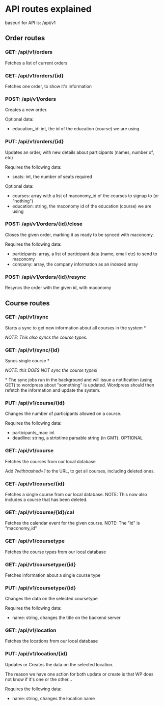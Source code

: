 # API routes explained

baseurl for API is: /api/v1

## Order routes

### GET: /api/v1/orders
Fetches a list of current orders
### GET: /api/v1/orders/{id}
Fetches one order, to show it's information
### POST: /api/v1/orders
Creates a new order.

Optional data:
* education_id: int, the id of the education (course) we are using

### PUT: /api/v1/orders/{id}
Updates an order, with new details about participants (names, number of, etc)

Requires the following data:
* seats: int, the number of seats required

Optional data:
* courses: array with a list of maconomy_id of the courses to signup to (or "nothing")
* education: string, the maconomy id of the education (course) we are using

### POST: /api/v1/orders/{id}/close
Closes the given order, marking it as ready to be synced with maconomy.

Requires the following data:
* participants: array, a list of participant data (name, email etc) to send to maconomy
* company: array, the company information as an indexed array

### POST: /api/v1/orders/{id}/resync
Resyncs the order with the given id, with maconomy

## Course routes

### GET: /api/v1/sync
Starts a sync to get new information about all courses in the system \*

_NOTE: This also syncs the course types._

### GET: /api/v1/sync/{id}
Syncs single course \*

_NOTE: this DOES NOT sync the course types!_ 

\* The sync jobs run in the background and will issue a notification (using GET)
to wordpress about "something" is updated. Wordpress should then refetch the
information and update the system.

### PUT: /api/v1/course/{id}
Changes the number of participants allowed on a course.

Requires the following data:
* participants_max: int
* deadline: string, a strtotime parsable string (in GMT). OPTIONAL

### GET: /api/v1/course
Fetches the courses from our local database

Add _?withtrashed=1_ to the URL, to get all courses, including deleted ones.

### GET: /api/v1/course/{id}
Fetches a single course from our local database.
NOTE: This now also includes a course that has been deleted.

### GET: /api/v1/course/{id}/cal
Fetches the calendar event for the given course. NOTE: The "id" is "maconomy_id"

### GET: /api/v1/coursetype
Fetches the course types from our local database

### GET: /api/v1/coursetype/{id}
Fetches information about a single course type

### PUT: /api/v1/coursetype/{id}
Changes the data on the selected coursetype

Requires the following data:
* name: string, changes the title on the backend server


### GET: /api/v1/location
Fetches the locations from our local database

### PUT: /api/v1/location/{id}
Updates or Creates the data on the selected location.

The reason we have one action for both update or create is that WP does not know if it's one or the other...

Requires the following data:
* name: string, changes the location name
